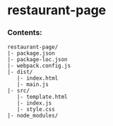 # restaurant-page

### Contents:
```text
restaurant-page/
|- package.json
|- package-loc.json
|- webpack.config.js
|- dist/
   |- index.html
   |- main.js
|- src/
   |- template.html
   |- index.js
   |- style.css
|- node_modules/
```

